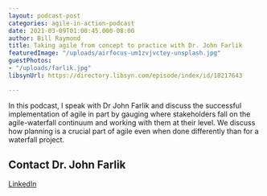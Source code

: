 ```yaml
---
layout: podcast-post
categories: agile-in-action-podcast
date: 2021-03-09T01:00:45.000-08:00
author: Bill Raymond
title: Taking agile from concept to practice with Dr. John Farlik
featuredImage: "/uploads/airfocus-um1zvjvctey-unsplash.jpg"
guestPhotos:
- "/uploads/farlik.jpg"
libsynUrl: https://directory.libsyn.com/episode/index/id/18217643

---
```

In this podcast, I speak with Dr John Farlik and discuss the successful implementation of agile in part by gauging where stakeholders fall on the agile-waterfall continuum and working with them at their level. We discuss how planning is a crucial part of agile even when done differently than for a waterfall project.

## Contact Dr. John Farlik

[LinkedIn](https://www.linkedin.com/in/john-farlik-dba-pmp/ "LinkedIn")